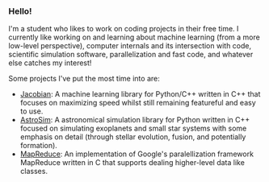 ### Hello!
I'm a student who likes to work on coding projects in their free time. I currently like working on and learning about machine learning (from a more low-level perspective), computer internals and its intersection with code, scientific simulation software, parallelization and fast code, and whatever else catches my interest!

Some projects I've put the most time into are:
- [Jacobian](https://github.com/richardfeynmanrocks/Jacobian): A machine learning library for Python/C++ written in C++ that focuses on maximizing speed whilst still remaining featureful and easy to use. 
- [AstroSim](https://github.com/richardfeynmanrocks/AstroSim): A astronomical simulation library for Python written in C++ focused on simulating exoplanets and small star systems with some emphasis on detail (through stellar evolution, fusion, and potentially formation).
- [MapReduce](https://github.com/richardfeynmanrocks/MapReduce): An implementation of Google's paralellization framework MapReduce written in C that supports dealing higher-level data like classes.
